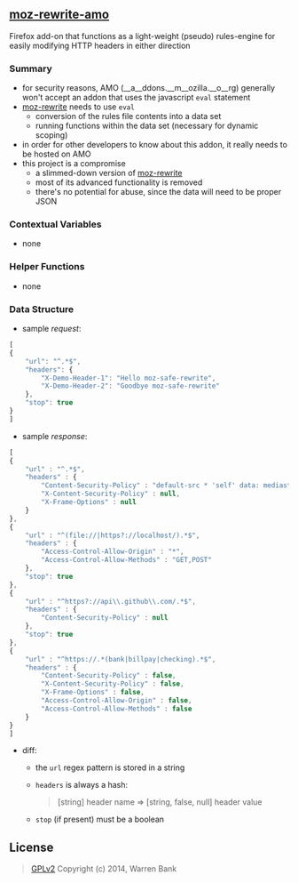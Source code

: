 ## [moz-rewrite-amo](https://github.com/warren-bank/moz-rewrite-amo)

Firefox add-on that functions as a light-weight (pseudo) rules-engine for easily modifying HTTP headers in either direction

### Summary

* for security reasons, AMO (__a__ddons.__m__ozilla.__o__rg) generally won't accept an addon that uses the javascript `eval` statement
* [moz-rewrite](https://github.com/warren-bank/moz-rewrite) needs to use `eval`
  * conversion of the rules file contents into a data set
  * running functions within the data set (necessary for dynamic scoping)
* in order for other developers to know about this addon, it really needs to be hosted on AMO
* this project is a compromise
  * a slimmed-down version of [moz-rewrite](https://github.com/warren-bank/moz-rewrite)
  * most of its advanced functionality is removed
  * there's no potential for abuse, since the data will need to be proper JSON

### Contextual Variables

* none

### Helper Functions

* none

### Data Structure

* sample _request_:

```javascript
[
{
    "url": "^.*$",
    "headers": {
        "X-Demo-Header-1": "Hello moz-safe-rewrite",
        "X-Demo-Header-2": "Goodbye moz-safe-rewrite"
    },
    "stop": true
}
]
```

* sample _response_:

```javascript
[
{
    "url" : "^.*$",
    "headers" : {
        "Content-Security-Policy" : "default-src * 'self' data: mediastream:;frame-ancestors *",
        "X-Content-Security-Policy" : null,
        "X-Frame-Options" : null
    }
},
{
    "url" : "^(file://|https?://localhost/).*$",
    "headers" : {
        "Access-Control-Allow-Origin" : "*",
        "Access-Control-Allow-Methods" : "GET,POST"
    },
    "stop": true
},
{
    "url" : "^https?://api\\.github\\.com/.*$",
    "headers" : {
        "Content-Security-Policy" : null
    },
    "stop": true
},
{
    "url" : "^https://.*(bank|billpay|checking).*$",
    "headers" : {
        "Content-Security-Policy" : false,
        "X-Content-Security-Policy" : false,
        "X-Frame-Options" : false,
        "Access-Control-Allow-Origin" : false,
        "Access-Control-Allow-Methods" : false
    }
}
]
```

* diff:
  * the `url` regex pattern is stored in a string
  * `headers` is always a hash:

      >  [string] header name &rArr; [string, false, null] header value
  * `stop` (if present) must be a boolean

## License
  > [GPLv2](http://www.gnu.org/licenses/gpl-2.0.txt)
  > Copyright (c) 2014, Warren Bank
